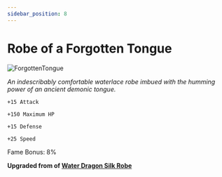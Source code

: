 ```yaml
---
sidebar_position: 8
---
```


# Robe of a Forgotten Tongue

![ForgottenTongue](https://vwiki.valorserver.com/api/item/picture/robe%20of%20a%20forgotten%20tongue)

<i>An indescribably comfortable waterlace robe imbued with the humming power of an ancient demonic tongue.</i>

    +15 Attack
    
    +150 Maximum HP
    
    +15 Defense
    
    +25 Speed
    
Fame Bonus: 8%

**Upgraded from of [Water Dragon Silk Robe](https://www.realmeye.com/wiki/water-dragon-silk-robe)**
